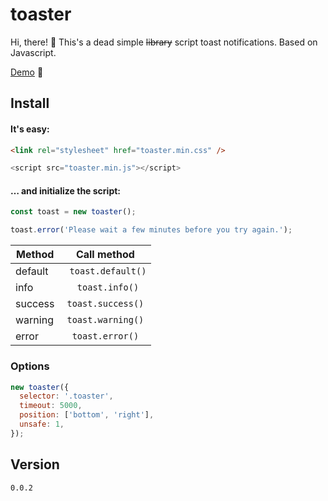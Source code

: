 # toaster
Hi, there! 👋 This's a dead simple ~~library~~ script toast notifications. Based on Javascript.

[Demo](https://evikza.github.io/toaster/example/) 🚀

## Install
#### It's easy:

```html
<link rel="stylesheet" href="toaster.min.css" />
```
```js
<script src="toaster.min.js"></script>
```

#### … and initialize the script:

```js
const toast = new toaster();

toast.error('Please wait a few minutes before you try again.');
```

| Method       | Сall method              | 
| -------------|:------------------:|
| default  | ``` toast.default()``` |
| info     | ``` toast.info()```    |
| success  | ```toast.success()```  |
| warning  | ```toast.warning()```  |
| error  | ```toast.error()```  |

### Options

```js
new toaster({
  selector: '.toaster',
  timeout: 5000,
  position: ['bottom', 'right'],
  unsafe: 1,
});
```

## Version

``` 0.0.2 ```
